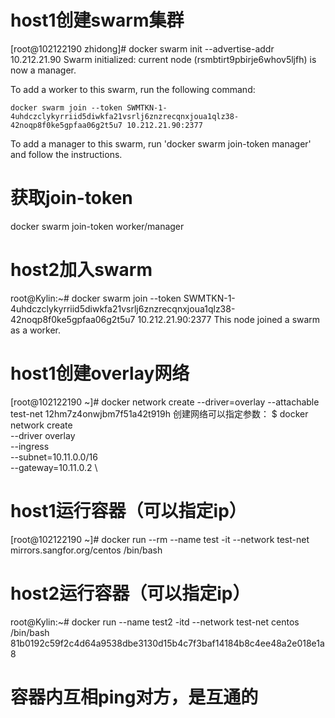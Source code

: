 # host1创建swarm集群

[root@102122190 zhidong]# docker swarm init --advertise-addr 10.212.21.90
Swarm initialized: current node (rsmbtirt9pbirje6whov5ljfh) is now a manager.

To add a worker to this swarm, run the following command:

    docker swarm join --token SWMTKN-1-4uhdczclykyrriid5diwkfa21vsrlj6znzrecqnxjoua1qlz38-42noqp8f0ke5gpfaa06g2t5u7 10.212.21.90:2377

To add a manager to this swarm, run 'docker swarm join-token manager' and follow the instructions.

# 获取join-token
docker swarm join-token worker/manager

# host2加入swarm
root@Kylin:~# docker swarm join --token SWMTKN-1-4uhdczclykyrriid5diwkfa21vsrlj6znzrecqnxjoua1qlz38-42noqp8f0ke5gpfaa06g2t5u7 10.212.21.90:2377
This node joined a swarm as a worker.


# host1创建overlay网络
[root@102122190 ~]# docker network create --driver=overlay --attachable test-net
12hm7z4onwjbm7f51a42t919h
创建网络可以指定参数：
$ docker network create \
  --driver overlay \
  --ingress \
  --subnet=10.11.0.0/16 \
  --gateway=10.11.0.2 \


# host1运行容器（可以指定ip）
[root@102122190 ~]# docker run --rm --name test -it --network test-net mirrors.sangfor.org/centos /bin/bash


# host2运行容器（可以指定ip）
root@Kylin:~# docker run  --name test2 -itd --network test-net centos /bin/bash
81b0192c59f2c4d64a9538dbe3130d15b4c7f3baf14184b8c4ee48a2e018e1a8

# 容器内互相ping对方，是互通的
